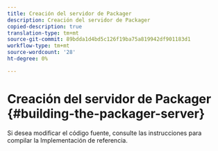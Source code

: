 ```yaml
---
title: Creación del servidor de Packager
description: Creación del servidor de Packager
copied-description: true
translation-type: tm+mt
source-git-commit: 89bdda1d4bd5c126f19ba75a819942df901183d1
workflow-type: tm+mt
source-wordcount: '28'
ht-degree: 0%

---
```



# Creación del servidor de Packager {#building-the-packager-server}

Si desea modificar el código fuente, consulte las instrucciones para compilar la Implementación de referencia.
